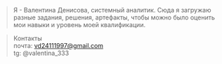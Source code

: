 >Я - Валентина Денисова, системный аналитик. Сюда я загружаю разные задания, решения, артефакты, чтобы можно было оценить мои навыки и уровень моей квалификации.

> Контакты  <br> почта: vd24111997@gmail.com <br>tg: @valentina_333
